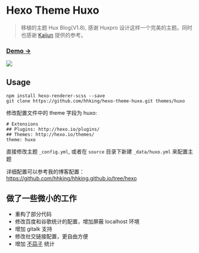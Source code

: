 # Hexo Theme Huxo
> 移植的主题 Hux Blog(V1.8), 感谢 Huxpro 设计这样一个完美的主题。同时也感谢 [Kaijun](https://github.com/Kaijun/hexo-theme-huxblog) 提供的参考。

### [Demo &rarr;](https://blog.hhking.cn/)

![](http://huangxuan.me/img/blog-desktop.jpg)

## Usage
```
npm install hexo-renderer-scss --save
git clone https://github.com/hhking/hexo-theme-huxo.git themes/huxo
```

修改配置文件中的 theme 字段为 huxo:

```
# Extensions
## Plugins: http://hexo.io/plugins/
## Themes: http://hexo.io/themes/
theme: huxo
```

直接修改主题 `_config.yml`, 或者在 `source` 目录下新建 `_data/huxo.yml` 来配置主题

详细配置可以参考我的博客配置：https://github.com/hhking/hhking.github.io/tree/hexo

## 做了一些微小的工作
- 重构了部分代码
- 修改百度和谷歌统计的配置，增加屏蔽 localhost 环境
- 增加 gitalk 支持
- 修改社交链接配置，更自由方便
- 增加 [不蒜子](https://busuanzi.ibruce.info/) 统计

